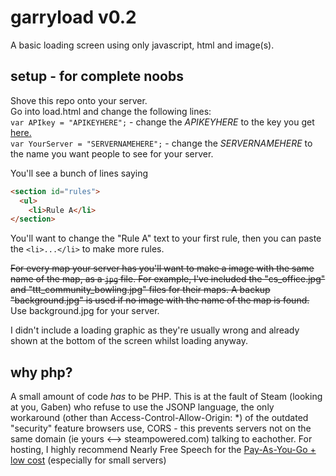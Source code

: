 # garryload v0.2
A basic loading screen using only javascript, html and image(s).

## setup - for complete noobs
Shove this repo onto your server.  
Go into load.html and change the following lines:  
`var APIkey = "APIKEYHERE";` - change the *APIKEYHERE* to the key you get [here.](http://steamcommunity.com/dev/registerkey)  
`var YourServer = "SERVERNAMEHERE";` - change the *SERVERNAMEHERE* to the name you want people to see for your server.

You'll see a bunch of lines saying  
```html
<section id="rules">  
  <ul>  
    <li>Rule A</li>
</section>
```
You'll want to change the "Rule A" text to your first rule, then you can paste the `<li>...</li>` to make more rules.

~~For every map your server has you'll want to make a image with the same name of the map, as a `jpg` file. For example, I've included the "cs_office.jpg" and "ttt_community_bowling.jpg" files for their maps. A backup "background.jpg" is used if no image with the name of the map is found.~~
Use background.jpg for your server.

I didn't include a loading graphic as they're usually wrong and already shown at the bottom of the screen whilst loading anyway.

## why php?  
A small amount of code *has* to be PHP. This is at the fault of Steam (looking at you, Gaben) who refuse to use the JSONP language, the only workaround (other than Access-Control-Allow-Origin: *) of the outdated "security" feature browsers use, CORS - this prevents servers not on the same domain (ie yours <--> steampowered.com) talking to eachother.
For hosting, I highly recommend Nearly Free Speech for the [Pay-As-You-Go + low cost](https://www.nearlyfreespeech.net/about/faq#BigNumbers) (especially for small servers)
